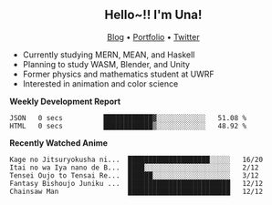 <h2 align="center">
  Hello~!! I'm Una!
</h2>

<p align="center">
  <a href="https://anarchy.website/">Blog</a> &bull;
  <a href="https://una-ada.github.io/">Portfolio</a> &bull;
  <a href="https://twitter.com/xn__z7x">Twitter</a>
</p>

- Currently studying MERN, MEAN, and Haskell
- Planning to study WASM, Blender, and Unity
- Former physics and mathematics student at UWRF
- Interested in animation and color science

**Weekly Development Report**

<!--START_SECTION:waka-->

```text
JSON   0 secs          ████████████▓░░░░░░░░░░░░   51.08 %
HTML   0 secs          ████████████▒░░░░░░░░░░░░   48.92 %
```

<!--END_SECTION:waka-->

**Recently Watched Anime**

<!-- RECENT-ANIME:START -->

    Kage no Jitsuryokusha ni...  ████████████████████░░░░░   16/20
    Itai no wa Iya nano de B...  ████░░░░░░░░░░░░░░░░░░░░░   2/12
    Tensei Oujo to Tensai Re...  ██████░░░░░░░░░░░░░░░░░░░   3/12
    Fantasy Bishoujo Juniku ...  █████████████████████████   12/12
    Chainsaw Man                 █████████████████████████   12/12
<!-- RECENT-ANIME:END -->
